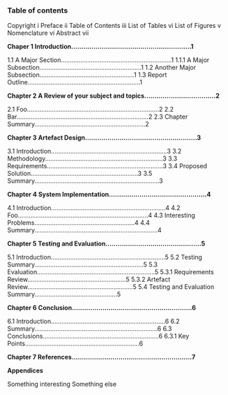 ### Table of contents

<!-- Adjust these page numbers as necessary -->

Copyright			i
Preface				ii
Table of Contents	iii
List of Tables		vi
List of Figures		v
Nomenclature		vi
Abstract			vii

__Chaper 1 Introduction...........................................................1__

1.1 A Major Section...............................................................1
1.1.1 A Major Subsection..........................................................1
1.2 Another Major Subsection......................................................1
1.3 Report Outline................................................................1

__Chapter 2 A Review of your subject and topics...................................2__

2.1 Foo...........................................................................2
2.2 Bar...........................................................................2
2.3 Chapter Summary...............................................................2

__Chapter 3 Artefact Design.......................................................3__

3.1 Introduction..................................................................3
3.2 Methodology...................................................................3
3.3 Requirements..................................................................3
3.4 Proposed Solution.............................................................3
3.5 Summary.......................................................................3

__Chapter 4 System Implementation................................................4__

4.1 Introduction.................................................................4
4.2 Foo..........................................................................4
4.3 Interesting Problems.........................................................4
4.4 Summary......................................................................4

__Chapter 5 Testing and Evaluation...............................................5__

5.1 Introduction.................................................................5
5.2 Testing Summary..............................................................5
5.3 Evaluation...................................................................5
5.3.1 Requirements Review........................................................5
5.3.2 Artefact Review............................................................5
5.4 Testing and Evaluation Summary...............................................5

__Chapter 6 Conclusion...........................................................6__

6.1 Introduction.................................................................6
6.2 Summary......................................................................6
6.3 Conclusions..................................................................6
6.3.1 Key Points.................................................................6

__Chapter 7 References...........................................................7__

__Appendices__

Something interesting
Something else